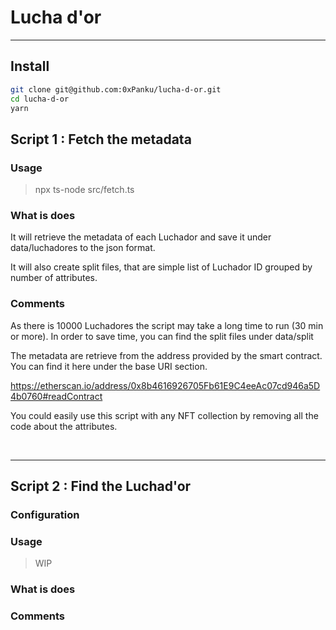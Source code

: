 # Lucha d'or

---


## Install

```sh
git clone git@github.com:0xPanku/lucha-d-or.git
cd lucha-d-or
yarn
```


## Script 1 : Fetch the metadata

### Usage

> npx ts-node src/fetch.ts

### What is does 

It will retrieve the metadata of each Luchador and save it under data/luchadores to the json format.

It will also create split files, that are simple list of Luchador ID grouped by number of attributes.


### Comments

As there is 10000 Luchadores the script may take a long time to run (30 min or more). In order to save time, you can find the split files under data/split

The metadata are retrieve from the address provided by the smart contract. You can find it here under the base URI section.

https://etherscan.io/address/0x8b4616926705Fb61E9C4eeAc07cd946a5D4b0760#readContract

You could easily use this script with any NFT collection by removing all the code about the attributes.

<br>

---


## Script 2 : Find the Luchad'or

### Configuration

### Usage

> WIP

### What is does

### Comments